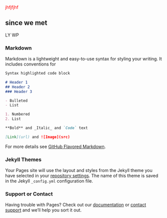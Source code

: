 <head>
<meta charset="UTF-8">
<title>网页时钟</title>
<script type="text/javascript">
    //判断时间是否为个位数，如果时间为个位数就在时间之前补上一个“0”
	function check(val) {
		if (val < 10) {
			return ("0" + val);
		} 
		else {
			return (val);
		}
	}
	function displayTime() {
		//获取div元素
		var timeDiv=document.getElementById("timeDiv");
		//获取系统当前的年、月、日、小时、分钟、毫秒
		var date = new Date();
		var year = date.getFullYear();
		var month = date.getMonth() + 1;
		var day = date.getDate();
		var hour = date.getHours();
		var minutes = date.getMinutes();
		var second = date.getSeconds();
		var timestr = year + "年" + month + "月" + day + "日  " + check(hour)
				+ ":" + check(minutes) + ":" + check(second);
		//将系统时间设置到div元素中
		timeDiv.innerHTML = timestr;
	}
	//每隔1秒调用一次displayTime函数
	function start(){
        window.setInterval("displayTime()",1000)//单位是毫秒
}
</script>
</head>
<!--  body onload:当整个html页面加载完成后执行此函数  -->
<body οnlοad="start();">

<font color="red">jhfjfjhf</font>
## since we met

LY WP


### Markdown

Markdown is a lightweight and easy-to-use syntax for styling your writing. It includes conventions for

```markdown
Syntax highlighted code block

# Header 1
## Header 2
### Header 3

- Bulleted
- List

1. Numbered
2. List

**Bold** and _Italic_ and `Code` text

[Link](url) and ![Image](src)
```

For more details see [GitHub Flavored Markdown](https://guides.github.com/features/mastering-markdown/).

### Jekyll Themes

Your Pages site will use the layout and styles from the Jekyll theme you have selected in your [repository settings](https://github.com/liyanbit/SWM/settings). The name of this theme is saved in the Jekyll `_config.yml` configuration file.

### Support or Contact

Having trouble with Pages? Check out our [documentation](https://help.github.com/categories/github-pages-basics/) or [contact support](https://github.com/contact) and we’ll help you sort it out.
